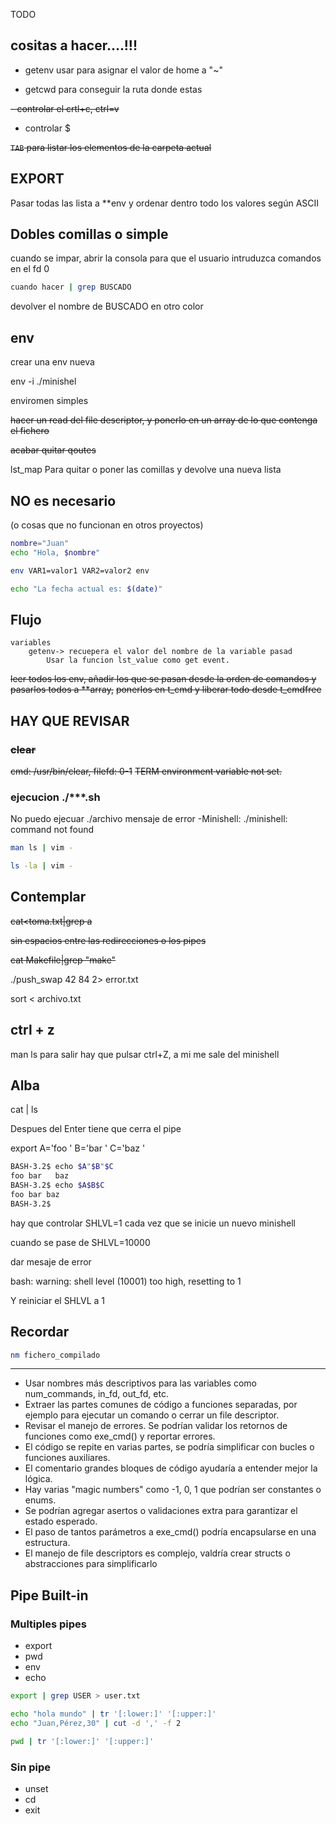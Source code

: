 TODO
## cositas a hacer....!!!

- getenv usar para asignar el valor de  home a "~"

- getcwd para conseguir la ruta donde estas

~~- controlar el crtl+c, ctrl=v~~
- controlar $

~~`TAB` para listar los elementos de la carpeta actual~~

## EXPORT
Pasar todas las lista a **env y ordenar dentro todo los valores según ASCII


## Dobles comillas o simple
cuando se impar, abrir la consola para que el usuario intruduzca comandos
en el fd 0

```bash
cuando hacer | grep BUSCADO
```
devolver el nombre de BUSCADO en otro color

## env
crear una env nueva

env -i ./minishel

enviromen simples

~~hacer un read del file descriptor, y ponerlo en un array de lo que contenga el fichero~~

~~acabar quitar qoutes~~

lst_map
Para quitar o poner las comillas y devolve una nueva lista

## NO es necesario

(o cosas que no funcionan en otros proyectos)
```bash
nombre="Juan"
echo "Hola, $nombre"
```
```bash
env VAR1=valor1 VAR2=valor2 env

echo "La fecha actual es: $(date)"
```

## Flujo

	variables
		getenv-> recuepera el valor del nombre de la variable pasad
			Usar la funcion lst_value como get event.

~~leer todos los env, añadir los que se pasan desde la orden de comandos y pasarlos todos a **array,~~
~~ponerlos en t_cmd y liberar todo desde t_cmdfree~~

## HAY QUE REVISAR

### ~~clear~~
~~cmd: /usr/bin/clear, filefd: 0-1~~
~~TERM environment variable not set.~~

### ejecucion ./***.sh
No puedo ejecuar ./archivo
mensaje de error
-Minishell: ./minishell: command not found

```bash
man ls | vim -
```

```bash
ls -la | vim -
```

## Contemplar

~~cat<toma.txt|grep a~~

~~sin espacios entre las redirecciones o los pipes~~

~~cat Makefile|grep "make"~~

./push_swap 42 84 2> error.txt

sort < archivo.txt

## ctrl + z
man ls
para salir hay que pulsar ctrl+Z, a mi me sale del minishell

## Alba

cat | ls

Despues del Enter tiene que cerra el pipe

export A='foo   ' B='bar   ' C='baz    '

```bash
BASH-3.2$ echo $A"$B"$C
foo bar   baz
BASH-3.2$ echo $A$B$C
foo bar baz
BASH-3.2$
```

hay que controlar SHLVL=1 cada vez que se inicie un nuevo minishell

cuando se pase de SHLVL=10000

dar mesaje de error

bash: warning: shell level (10001) too high, resetting to 1

Y reiniciar el SHLVL a 1


## Recordar

```bash
nm fichero_compilado
```

---

- Usar nombres más descriptivos para las variables como num_commands, in_fd, out_fd, etc.
- Extraer las partes comunes de código a funciones separadas, por ejemplo para ejecutar un comando o cerrar un file descriptor.
- Revisar el manejo de errores. Se podrían validar los retornos de funciones como exe_cmd() y reportar errores.
- El código se repite en varias partes, se podría simplificar con bucles o funciones auxiliares.
- El comentario grandes bloques de código ayudaría a entender mejor la lógica.
- Hay varias "magic numbers" como -1, 0, 1 que podrían ser constantes o enums.
- Se podrían agregar asertos o validaciones extra para garantizar el estado esperado.
- El paso de tantos parámetros a exe_cmd() podría encapsularse en una estructura.
- El manejo de file descriptors es complejo, valdría crear structs o abstracciones para simplificarlo

## Pipe Built-in

### Multiples pipes
- export
- pwd
- env
-	echo


```bash
export | grep USER > user.txt

echo "hola mundo" | tr '[:lower:]' '[:upper:]'
echo "Juan,Pérez,30" | cut -d ',' -f 2

pwd | tr '[:lower:]' '[:upper:]'


```

### Sin pipe
- unset
- cd
- exit

